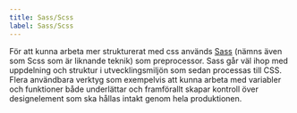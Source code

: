 ```yaml
---
title: Sass/Scss
label: Sass/Scss
---
```


För att kunna arbeta mer strukturerat med css används [Sass](http://sass-lang.com/documentation/file.SASS_REFERENCE.html) (nämns även som Scss som är liknande teknik) som preprocessor. Sass går väl ihop med uppdelning och struktur i utvecklingsmiljön som sedan processas till CSS. Flera användbara verktyg som exempelvis att kunna arbeta med variabler och funktioner både underlättar och framförallt skapar kontroll över designelement som ska hållas intakt genom hela produktionen.

